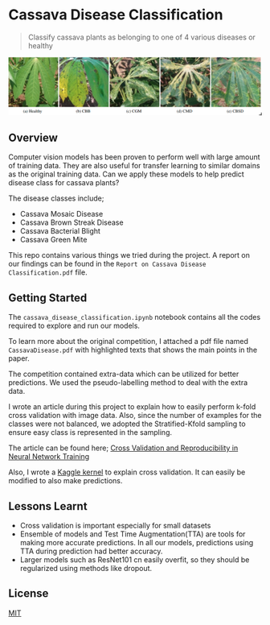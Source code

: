 # Cassava Disease Classification

> Classify cassava plants as belonging to one of 4 various diseases or healthy

![Cassava Diseases](cassava11-18-07.png "Cassava Diseases")

## Overview

Computer vision models has been proven to perform well with large amount of training data. They are also useful for transfer learning to similar domains as the original training data. Can we apply these models to help predict disease class for cassava plants?

The disease classes include;

- Cassava Mosaic Disease
- Cassava Brown Streak Disease
- Cassava Bacterial Blight
- Cassava Green Mite

This repo contains various things we tried during the project. A report on our findings can be found in the  `Report on Cassava Disease Classification.pdf` file.

## Getting Started

The `cassava_disease_classification.ipynb` notebook contains all the codes required to explore and run our models.

To learn more about the original competition, I attached a pdf file named `CassavaDisease.pdf` with  highlighted texts that shows the main points in the paper.

The competition contained extra-data which can be utilized for better predictions. We used the pseudo-labelling method to deal with the extra data.

I wrote an article during this project to explain how to easily perform k-fold cross validation with image data. Also, since the number of examples for the classes were not balanced, we adopted the Stratified-Kfold sampling to ensure easy class is represented in the sampling.

The article can be found here; [Cross Validation and Reproducibility in Neural Network Training](https://ogunlao.github.io/2020/05/08/cross-validation-and-reproducibility-in-neural-networks.html)

Also, I wrote a [Kaggle kernel](https://www.kaggle.com/ogunlao/crossvalidation-for-cassava-disease-classification) to explain cross validation. It can easily be modified to also make predictions.


## Lessons Learnt

- Cross validation is important especially for small datasets 
- Ensemble of models and Test Time Augmentation(TTA) are tools for making more accurate predictions. In all our models, predictions using TTA during prediction had better accuracy.
- Larger models such as ResNet101 cn easily overfit, so they should be regularized using methods like dropout.

## License
[MIT](https://choosealicense.com/licenses/mit/)